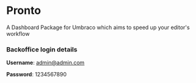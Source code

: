 # Pronto
A Dashboard Package for Umbraco which aims to speed up your editor's workflow

### Backoffice login details

**Username**: admin@admin.com

**Password**: 1234567890

